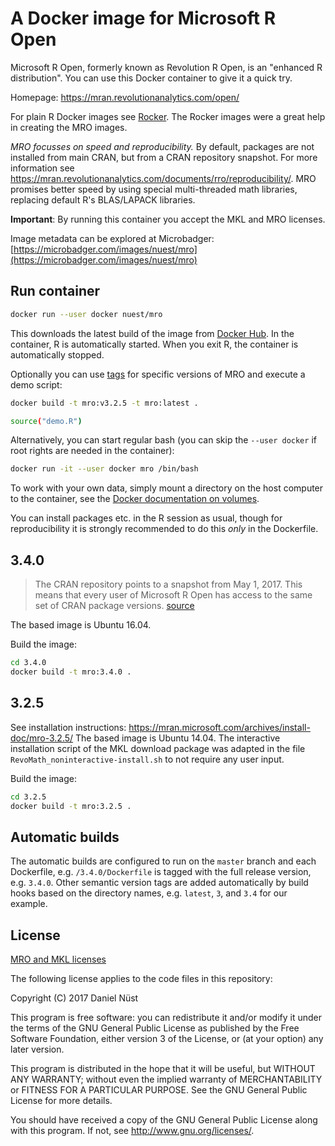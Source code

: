 # A Docker image for Microsoft R Open

Microsoft R Open, formerly known as Revolution R Open, is an "enhanced R distribution". You can use this Docker container to give it a quick try.

Homepage: https://mran.revolutionanalytics.com/open/

For plain R Docker images see [Rocker](https://github.com/rocker-org/rocker). The Rocker images were a great help in creating the MRO images.

_MRO focusses on speed and reproducibility._
By default, packages are not installed from main CRAN, but from a CRAN repository snapshot. For more information see https://mran.revolutionanalytics.com/documents/rro/reproducibility/.
MRO promises better speed by using special multi-threaded math libraries, replacing default R's BLAS/LAPACK libraries.

**Important**: By running this container you accept the MKL and MRO licenses.

Image metadata can be explored at Microbadger: [https://microbadger.com/images/nuest/mro](https://microbadger.com/images/nuest/mro)

## Run container

```bash
docker run --user docker nuest/mro
```

This downloads the latest build of the image from [Docker Hub](https://hub.docker.com/r/nuest/mro/).
In the container, R is automatically started. When you exit R, the container is automatically stopped.

Optionally you can use [tags](https://hub.docker.com/r/nuest/mro/tags/) for specific versions of MRO and execute a demo script:

```bash
docker build -t mro:v3.2.5 -t mro:latest .

source("demo.R")
```

Alternatively, you can start regular bash (you can skip the `--user docker` if root rights are needed in the container):

```bash
docker run -it --user docker mro /bin/bash
```

To work with your own data, simply mount a directory on the host computer to the container, see the [Docker documentation on volumes](https://docs.docker.com/engine/userguide/containers/dockervolumes/).

You can install packages etc. in the R session as usual, though for reproducibility it is strongly recommended to do this _only_ in the Dockerfile.

## 3.4.0

> The CRAN repository points to a snapshot from May 1, 2017. This means that every user of Microsoft R Open has access to the same set of CRAN package versions. [source](https://mran.microsoft.com/documents/rro/installation/#revorinst-lin)

The based image is Ubuntu 16.04.

Build the image:

```bash
cd 3.4.0
docker build -t mro:3.4.0 .
```

## 3.2.5

See installation instructions: https://mran.microsoft.com/archives/install-doc/mro-3.2.5/
The based image is Ubuntu 14.04.
The interactive installation script of the MKL download package was adapted in the file `RevoMath_noninteractive-install.sh` to not require any user input.

Build the image:

```bash
cd 3.2.5
docker build -t mro:3.2.5 .
```

## Automatic builds

The automatic builds are configured to run on the `master` branch and each Dockerfile, e.g. `/3.4.0/Dockerfile` is tagged with the full release version, e.g. `3.4.0`. Other semantic version tags are added automatically by build hooks based on the directory names, e.g. `latest`, `3`, and `3.4` for our example.

## License

[MRO and MKL licenses](https://mran.microsoft.com/faq/#licensing)

The following license applies to the code files in this repository:

Copyright (C) 2017 Daniel Nüst

This program is free software: you can redistribute it and/or modify
it under the terms of the GNU General Public License as published by
the Free Software Foundation, either version 3 of the License, or
(at your option) any later version.

This program is distributed in the hope that it will be useful,
but WITHOUT ANY WARRANTY; without even the implied warranty of
MERCHANTABILITY or FITNESS FOR A PARTICULAR PURPOSE.  See the
GNU General Public License for more details.

You should have received a copy of the GNU General Public License
along with this program.  If not, see <http://www.gnu.org/licenses/>.
